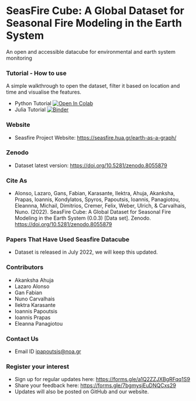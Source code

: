 # SeasFire Cube: A Global Dataset for Seasonal Fire Modeling in the Earth System
An open and accessible datacube for environmental and earth system monitoring 

### Tutorial -  How to use  
A simple walkthrough to open the dataset, filter it based on location and time and visualise the features.  
- Python Tutorial  [![Open In Colab](https://colab.research.google.com/assets/colab-badge.svg)](https://colab.research.google.com/drive/1GpP8G_maDApNRl4GbRY4UgCggna942xz?usp=sharing)
- Julia Tutorial [![Binder](https://mybinder.org/badge_logo.svg)](https://mybinder.org/v2/gh/SeasFire/seasfire-datacube/main?labpath=Julia-Tutorial%2Ftutorial.ipynb)
  

### Website 
- Seasfire Project Website: https://seasfire.hua.gr/earth-as-a-graph/

### Zenodo
- Dataset latest version: https://doi.org/10.5281/zenodo.8055879

### Cite As 
- Alonso, Lazaro, Gans, Fabian, Karasante, Ilektra, Ahuja, Akanksha, Prapas, Ioannis, Kondylatos, Spyros, Papoutsis, Ioannis, Panagiotou, Eleannna, Michail, Dimitrios, Cremer, Felix, Weber, Ulrich, & Carvalhais, Nuno. (2022). SeasFire Cube: A Global Dataset for Seasonal Fire Modeling in the Earth System (0.0.3) [Data set]. Zenodo. https://doi.org/10.5281/zenodo.8055879

### Papers That Have Used Seasfire Datacube 
- Dataset is released in July 2022, we will keep this updated. 

### Contributors 
- Akanksha Ahuja 
- Lazaro Alonso 
- Gan Fabian
- Nuno Carvalhais
- Ilektra Karasante
- Ioannis Papoutsis 
- Ioannis Prapas 
- Eleanna Panagiotou

### Contact Us 
- Email ID ipapoutsis@noa.gr

### Register your interest 
- Sign up for regular updates here: https://forms.gle/a1Q2ZZJXBgRFqq1S9
- Share your feedback here: https://forms.gle/7bgmysjEuDNQCxs29
- Updates will also be posted on GitHub and our website.
